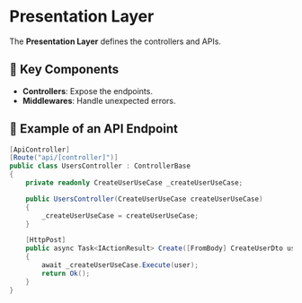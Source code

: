 # Presentation Layer

The **Presentation Layer** defines the controllers and APIs.

## 📌 Key Components
- **Controllers**: Expose the endpoints.
- **Middlewares**: Handle unexpected errors.

## 🔧 Example of an API Endpoint
```csharp
[ApiController]
[Route("api/[controller]")]
public class UsersController : ControllerBase
{
    private readonly CreateUserUseCase _createUserUseCase;

    public UsersController(CreateUserUseCase createUserUseCase)
    {
        _createUserUseCase = createUserUseCase;
    }

    [HttpPost]
    public async Task<IActionResult> Create([FromBody] CreateUserDto user)
    {
        await _createUserUseCase.Execute(user);
        return Ok();
    }
}
